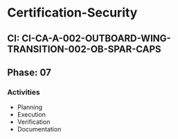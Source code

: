 # Certification-Security

## CI: CI-CA-A-002-OUTBOARD-WING-TRANSITION-002-OB-SPAR-CAPS
## Phase: 07

### Activities
- Planning
- Execution
- Verification
- Documentation
